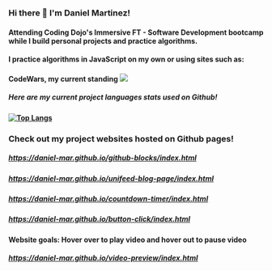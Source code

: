 ### Hi there 👋 I'm Daniel Martinez!
#### Attending Coding Dojo's Immersive FT - Software Development bootcamp while I build personal projects and practice algorithms.
#### I practice algorithms in JavaScript on my own or using sites such as: 
#### CodeWars, my current standing <img src="https://www.codewars.com/users/daniel-mar/badges/small">
##### Here are my current project languages stats used on Github!
**[![Top Langs](https://github-readme-stats.vercel.app/api/top-langs/?username=daniel-mar&layout=compact)](https://github.com/daniel-mar/github-readme-stats)**

### Check out my project websites hosted on Github pages! 
##### https://daniel-mar.github.io/github-blocks/index.html
##### https://daniel-mar.github.io/unifeed-blog-page/index.html
##### https://daniel-mar.github.io/countdown-timer/index.html
##### https://daniel-mar.github.io/button-click/index.html
#### Website goals: Hover over to play video and hover out to pause video 
##### https://daniel-mar.github.io/video-preview/index.html

<!--
**daniel-mar/daniel-mar** is a ✨ _special_ ✨ repository because its `README.md` (this file) appears on your GitHub profile.

Here are some ideas to get you started:

- 🔭 I’m currently working on ...
- 🌱 I’m currently learning ...
- 👯 I’m looking to collaborate on ...
- 🤔 I’m looking for help with ...
- 💬 Ask me about ...
- 📫 How to reach me: ...
- 😄 Pronouns: ...
- ⚡ Fun fact: ...
-->
